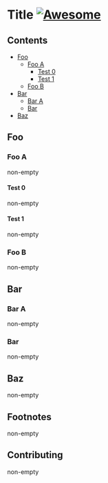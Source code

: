 # Title [![Awesome](https://awesome.re/badge.svg)](https://awesome.re)

## Contents

- [Foo](#foo)
  - [Foo A](#foo-a)
    - [Test 0](#test-0)
    - [Test 1](#test-1)
  - [Foo B](#foo-b)
- [Bar](#bar)
  - [Bar A](#bar-a)
  - [Bar](#bar-1)
- [Baz](#baz)

## Foo

### Foo A

non-empty

#### Test 0

non-empty

#### Test 1

non-empty

### Foo B

non-empty

## Bar

### Bar A

non-empty

### Bar

non-empty

## Baz

non-empty

## Footnotes

non-empty

## Contributing

non-empty

